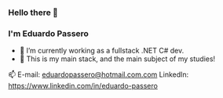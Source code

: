 ### Hello there 👋 
### I'm Eduardo Passero


- 🔭 I’m currently working as a fullstack .NET C# dev.
- 🌱 This is my main stack, and the main subject of my studies!


📫 E-mail: eduardopassero@hotmail.com.com
    LinkedIn: https://www.linkedin.com/in/eduardo-passero
